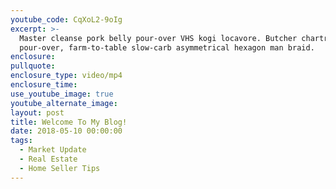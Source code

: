 ```yaml
---
youtube_code: CqXoL2-9oIg
excerpt: >-
  Master cleanse pork belly pour-over VHS kogi locavore. Butcher chartreuse
  pour-over, farm-to-table slow-carb asymmetrical hexagon man braid.
enclosure:
pullquote:
enclosure_type: video/mp4
enclosure_time:
use_youtube_image: true
youtube_alternate_image:
layout: post
title: Welcome To My Blog!
date: 2018-05-10 00:00:00
tags:
  - Market Update
  - Real Estate
  - Home Seller Tips
---
```


